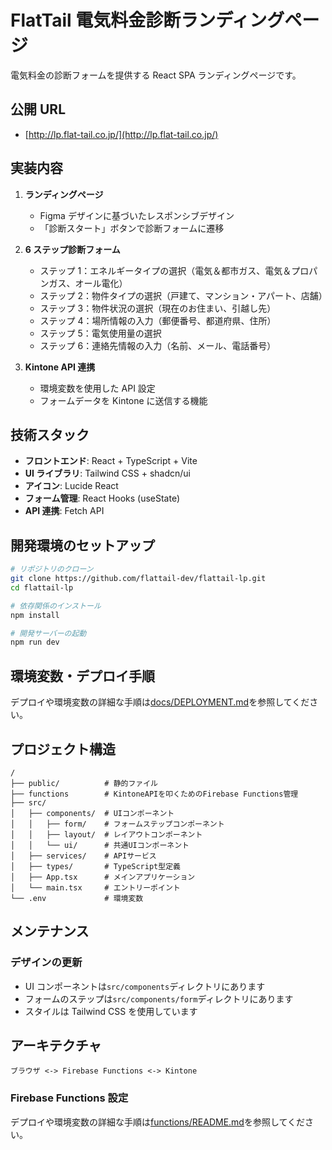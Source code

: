 # FlatTail 電気料金診断ランディングページ

電気料金の診断フォームを提供する React SPA ランディングページです。

## 公開 URL

- [http://lp.flat-tail.co.jp/](http://lp.flat-tail.co.jp/)

## 実装内容

1. **ランディングページ**

   - Figma デザインに基づいたレスポンシブデザイン
   - 「診断スタート」ボタンで診断フォームに遷移

2. **6 ステップ診断フォーム**

   - ステップ 1：エネルギータイプの選択（電気＆都市ガス、電気＆プロパンガス、オール電化）
   - ステップ 2：物件タイプの選択（戸建て、マンション・アパート、店舗）
   - ステップ 3：物件状況の選択（現在のお住まい、引越し先）
   - ステップ 4：場所情報の入力（郵便番号、都道府県、住所）
   - ステップ 5：電気使用量の選択
   - ステップ 6：連絡先情報の入力（名前、メール、電話番号）

3. **Kintone API 連携**
   - 環境変数を使用した API 設定
   - フォームデータを Kintone に送信する機能

## 技術スタック

- **フロントエンド**: React + TypeScript + Vite
- **UI ライブラリ**: Tailwind CSS + shadcn/ui
- **アイコン**: Lucide React
- **フォーム管理**: React Hooks (useState)
- **API 連携**: Fetch API

## 開発環境のセットアップ

```bash
# リポジトリのクローン
git clone https://github.com/flattail-dev/flattail-lp.git
cd flattail-lp

# 依存関係のインストール
npm install

# 開発サーバーの起動
npm run dev
```

## 環境変数・デプロイ手順

デプロイや環境変数の詳細な手順は[docs/DEPLOYMENT.md](docs/DEPLOYMENT.md)を参照してください。

## プロジェクト構造

```
/
├── public/          # 静的ファイル
├── functions        # KintoneAPIを叩くためのFirebase Functions管理
├── src/
│   ├── components/  # UIコンポーネント
│   │   ├── form/    # フォームステップコンポーネント
│   │   ├── layout/  # レイアウトコンポーネント
│   │   └── ui/      # 共通UIコンポーネント
│   ├── services/    # APIサービス
│   ├── types/       # TypeScript型定義
│   ├── App.tsx      # メインアプリケーション
│   └── main.tsx     # エントリーポイント
└── .env             # 環境変数
```

## メンテナンス

### デザインの更新

- UI コンポーネントは`src/components`ディレクトリにあります
- フォームのステップは`src/components/form`ディレクトリにあります
- スタイルは Tailwind CSS を使用しています

## アーキテクチャ

```
ブラウザ <-> Firebase Functions <-> Kintone
```

### Firebase Functions 設定

デプロイや環境変数の詳細な手順は[functions/README.md](functions/README.md)を参照してください。
